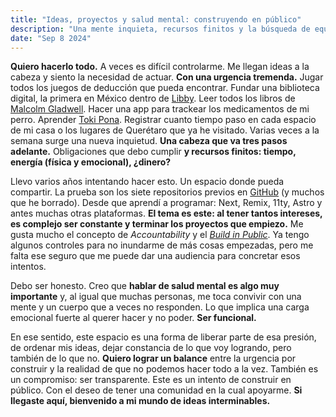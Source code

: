 ```yaml
---
title: "Ideas, proyectos y salud mental: construyendo en público"
description: "Una mente inquieta, recursos finitos y la búsqueda de equilibrio."
date: "Sep 8 2024"
---
```


**Quiero hacerlo todo.** A veces es difícil controlarme. Me llegan ideas a la cabeza y siento la necesidad de actuar. **Con una urgencia tremenda.** Jugar todos los juegos de deducción que pueda encontrar. Fundar una biblioteca digital, la primera en México dentro de [Libby][1]. Leer todos los libros de [Malcolm Gladwell][2]. Hacer una app para trackear los medicamentos de mi perro. Aprender [Toki Pona][3]. Registrar cuanto tiempo paso en cada espacio de mi casa o los lugares de Querétaro que ya he visitado. Varias veces a la semana surge una nueva inquietud. **Una cabeza que va tres pasos adelante.** Obligaciones que debo cumplir **y recursos finitos: tiempo, energía (física y emocional), ¿dinero?**

Llevo varios años intentando hacer esto. Un espacio donde pueda compartir. La prueba son los siete repositorios previos en [GitHub][4] (y muchos que he borrado). Desde que aprendí a programar: Next, Remix, 11ty, Astro y antes muchas otras plataformas. **El tema es este: al tener tantos intereses, es complejo ser constante y terminar los proyectos que empiezo.** Me gusta mucho el concepto de *Accountability* y el [*Build in Public*][5]. Ya tengo algunos controles para no inundarme de más cosas empezadas, pero me falta ese seguro que me puede dar una audiencia para concretar esos intentos.

Debo ser honesto. Creo que **hablar de salud mental es algo muy importante** y, al igual que muchas personas, me toca convivir con una mente y un cuerpo que a veces no responden. Lo que implica una carga emocional fuerte al querer hacer y no poder. **Ser funcional.**

En ese sentido, este espacio es una forma de liberar parte de esa presión, de ordenar mis ideas, dejar constancia de lo que voy logrando, pero también de lo que no. **Quiero lograr un balance** entre la urgencia por construir y la realidad de que no podemos hacer todo a la vez. También es un compromiso: ser transparente. Este es un intento de construir en público. Con el deseo de tener una comunidad en la cual apoyarme. **Si llegaste aquí, bienvenido a mi mundo de ideas interminables.**

[1]: https://www.overdrive.com/apps/libby/
[2]: https://www.gladwellbooks.com/
[3]: https://tokipona.org/
[4]: https://github.com/evilvic/
[5]: https://www.paddle.com/blog/build-in-public-boost-your-engagement
